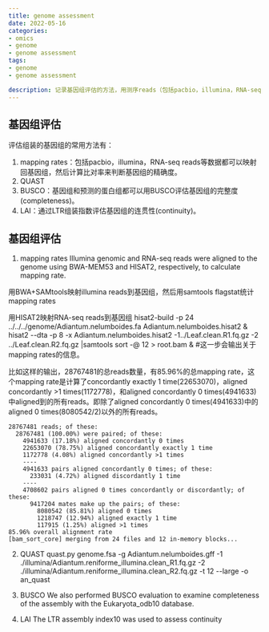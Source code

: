 ```yaml
---
title: genome assessment
date: 2022-05-16
categories:
- omics
- genome
- genome assessment
tags:
- genome
- genome assessment

description: 记录基因组评估的方法，用测序reads（包括pacbio，illumina，RNA-seq reads） mapping回基因组，得到mapping rates，mapping rates越高代表基因组的。
---
```


<div align="middle"><music URL></div>

## 基因组评估

评估组装的基因组的常用方法有：
1. mapping rates：包括pacbio，illumina，RNA-seq reads等数据都可以映射回基因组，然后计算比对率来判断基因组的精确度。
2. QUAST
3. BUSCO：基因组和预测的蛋白组都可以用BUSCO评估基因组的完整度(completeness)。
4. LAI：通过LTR组装指数评估基因组的连贯性(continuity)。


## 基因组评估
1. mapping rates
Illumina genomic and RNA-seq reads were aligned to the genome using BWA-MEM53 and HISAT2, respectively, to calculate mapping rate.

用BWA+SAMtools映射illumina reads到基因组，然后用samtools flagstat统计mapping rates

用HISAT2映射RNA-seq reads到基因组
hisat2-build -p 24 ../../../genome/Adiantum.nelumboides.fa Adiantum.nelumboides.hisat2 &
hisat2 --dta -p 8 -x Adiantum.nelumboides.hisat2 -1../Leaf.clean.R1.fq.gz -2 ../Leaf.clean.R2.fq.gz |samtools sort -@ 12 > root.bam & #这一步会输出关于mapping rates的信息。

比如这样的输出，28767481的总reads数量，有85.96%的总mapping rate，这个mapping rate是计算了concordantly exactly 1 time(22653070)，aligned concordantly >1 times(1172778)，和aligned concordantly 0 times(4941633)中aligned到的所有reads。即除了aligned concordantly 0 times(4941633)中的aligned 0 times(8080542/2)以外的所有reads。

```
28767481 reads; of these:
  28767481 (100.00%) were paired; of these:
    4941633 (17.18%) aligned concordantly 0 times
    22653070 (78.75%) aligned concordantly exactly 1 time
    1172778 (4.08%) aligned concordantly >1 times
    ----
    4941633 pairs aligned concordantly 0 times; of these:
      233031 (4.72%) aligned discordantly 1 time
    ----
    4708602 pairs aligned 0 times concordantly or discordantly; of these:
      9417204 mates make up the pairs; of these:
        8080542 (85.81%) aligned 0 times
        1218747 (12.94%) aligned exactly 1 time
        117915 (1.25%) aligned >1 times
85.96% overall alignment rate
[bam_sort_core] merging from 24 files and 12 in-memory blocks...
```

2. QUAST
quast.py genome.fsa -g Adiantum.nelumboides.gff -1 ./illumina/Adiantum.reniforme_illumina.clean_R1.fq.gz -2 ./illumina/Adiantum.reniforme_illumina.clean_R2.fq.gz -t 12 --large -o an_quast

3. BUSCO
We also performed BUSCO evaluation to examine completeness of the assembly with the Eukaryota_odb10 database.

4. LAI
The LTR assembly index10 was used to assess continuity